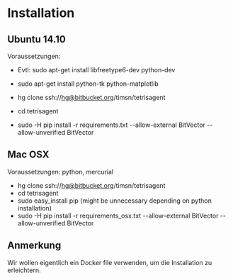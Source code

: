 # Installation

## Ubuntu 14.10

Voraussetzungen: 

- Evtl: sudo apt-get install libfreetype6-dev python-dev
- sudo apt-get install python-tk python-matplotlib

- hg clone ssh://hg@bitbucket.org/timsn/tetrisagent
- cd tetrisagent

- sudo -H pip install -r requirements.txt --allow-external BitVector --allow-unverified BitVector


## Mac OSX

Voraussetzungen: python, mercurial

- hg clone ssh://hg@bitbucket.org/timsn/tetrisagent
- cd tetrisagent
- sudo easy_install pip (might be unnecessary depending on python installation)
- sudo -H pip install -r requirements_osx.txt --allow-external BitVector --allow-unverified BitVector

## Anmerkung
Wir wollen eigentlich ein Docker file verwenden, um die Installation zu erleichtern.
